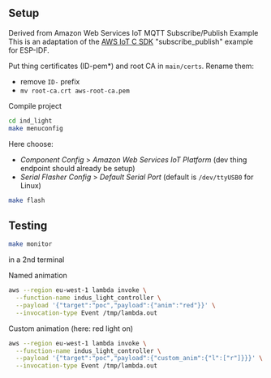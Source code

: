 ## Setup

Derived from Amazon Web Services IoT MQTT Subscribe/Publish Example
This is an adaptation of the [AWS IoT C SDK](https://github.com/aws/aws-iot-device-sdk-embedded-C) "subscribe_publish" example for ESP-IDF.

Put thing certificates (ID-pem\*) and root CA in `main/certs`. Rename them:

- remove `ID-` prefix
- `mv root-ca.crt aws-root-ca.pem`

Compile project

```bash
cd ind_light
make menuconfig
```

Here choose:

- _Component Config_ > _Amazon Web Services IoT Platform_ (dev thing endpoint should already be setup)
- _Serial Flasher Config_ > _Default Serial Port_ (default is `/dev/ttyUSB0` for Linux)

```bash
make flash
```

## Testing

```bash
make monitor
```

in a 2nd terminal

Named animation

```bash
aws --region eu-west-1 lambda invoke \
  --function-name indus_light_controller \
  --payload '{"target":"poc","payload":{"anim":"red"}}' \
  --invocation-type Event /tmp/lambda.out
```

Custom animation (here: red light on)


```bash
aws --region eu-west-1 lambda invoke \
  --function-name indus_light_controller \
  --payload '{"target":"poc","payload":{"custom_anim":{"l":["r"]}}}' \
  --invocation-type Event /tmp/lambda.out
```
